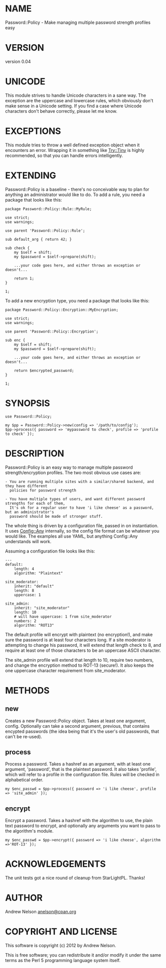 # NAME

Password::Policy - Make managing multiple password strength profiles easy

# VERSION

version 0.04

# UNICODE

This module strives to handle Unicode characters in a sane way. The exception are the
uppercase and lowercase rules, which obviously don't make sense in a Unicode setting.
If you find a case where Unicode characters don't behave correctly, please let me know.

# EXCEPTIONS

This module tries to throw a well defined exception object when it encounters an
error. Wrapping it in something like [Try::Tiny](https://metacpan.org/pod/Try::Tiny) is highly recommended, so that
you can handle errors intelligently.

# EXTENDING

Password::Policy is a baseline - there's no conceivable way to plan for anything an
administrator would like to do. To add a rule, you need a package that looks like this:

    package Password::Policy::Rule::MyRule;

    use strict;
    use warnings;

    use parent 'Password::Policy::Rule';

    sub default_arg { return 42; }

    sub check {
        my $self = shift;
        my $password = $self->prepare(shift);

        ...your code goes here, and either throws an exception or doesn't...

        return 1;
    }

    1;

To add a new encryption type, you need a package that looks like this:

    package Password::Policy::Encryption::MyEncryption;

    use strict;
    use warnings;

    use parent 'Password::Policy::Encryption';

    sub enc {
        my $self = shift;
        my $password = $self->prepare(shift);

        ...your code goes here, and either throws an exception or doesn't...

        return $encrypted_password;
    }

    1;

# SYNOPSIS

    use Password::Policy;

    my $pp = Password::Policy->new(config => '/path/to/config');
    $pp->process({ password => 'mypassword to check', profile => 'profile to check' });

# DESCRIPTION

Password::Policy is an easy way to manage multiple password strength/encryption profiles.
The two most obvious use cases are:

    - You are running multiple sites with a similar/shared backend, and they have different
      policies for password strength

    - You have multiple types of users, and want different password strengths for each of them,
      It's ok for a regular user to have 'i like cheese' as a password, but an administrator's
      password should be made of stronger stuff.

The whole thing is driven by a configuration file, passed in on instantiation. It uses
[Config::Any](https://metacpan.org/pod/Config::Any) internally, so the config file format can be whatever you would like. The
examples all use YAML, but anything Config::Any understands will work.

Assuming a configuration file looks like this:

    ---
    default:
        length: 4
        algorithm: "Plaintext"

    site_moderator:
        inherit: "default"
        length: 8
        uppercase: 1

    site_admin:
        inherit: "site_moderator"
        length: 10
        # will have uppercase: 1 from site_moderator
        numbers: 2
        algorithm: "ROT13"

The default profile will encrypt with plaintext (no encryption!), and make sure the
password is at least four characters long. If a site moderator is attempting to change
his password, it will extend that length check to 8, and require at least one of
those characters to be an uppercase ASCII character.

The site\_admin profile will extend that length to 10, require two numbers, and
change the encryption method to ROT-13 (secure!). It also keeps the one uppercase
character requirement from site\_moderator.

# METHODS

## new

Creates a new Password::Policy object. Takes at least one argument, config. Optionally
can take a second argument, previous, that contains encypted passwords (the idea being
that it's the user's old passwords, that can't be re-used).

## process

Process a password. Takes a hashref as an argument, with at least one argument,
'password', that is the plaintext password. It also takes 'profile', which will
refer to a profile in the configuration file. Rules will be checked in alphabetical order.

    my $enc_passwd = $pp->process({ password => 'i like cheese', profile => 'site_admin' });

## encrypt

Encrypt a password. Takes a hashref with the algorithm to use, the plain text password
to encrypt, and optionally any arguments you want to pass to the algorithm's module.

    my $enc_passwd = $pp->encrypt({ password => 'i like cheese', algorithm =>'ROT-13' });

# ACKNOWLEDGEMENTS

The unit tests got a nice round of cleanup from StarLightPL. Thanks!

# AUTHOR

Andrew Nelson <anelson@cpan.org>

# COPYRIGHT AND LICENSE

This software is copyright (c) 2012 by Andrew Nelson.

This is free software; you can redistribute it and/or modify it under
the same terms as the Perl 5 programming language system itself.
